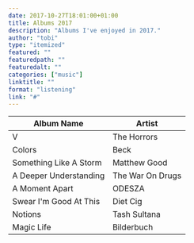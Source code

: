 ```yaml
---
date: 2017-10-27T18:01:00+01:00
title: Albums 2017
description: "Albums I've enjoyed in 2017."
author: "tobi"
type: "itemized"
featured: ""
featuredpath: ""
featuredalt: ""
categories: ["music"]
linktitle: ""
format: "listening"
link: "#"
---
```


| Album Name             | Artist              |
|------------------------|---------------------|
| V                      | The Horrors         |
| Colors                 | Beck                |
| Something Like A Storm | Matthew Good        |
| A Deeper Understanding | The War On Drugs    |
| A Moment Apart         | ODESZA              |
| Swear I'm Good At This | Diet Cig            |
| Notions                | Tash Sultana        |
| Magic Life             | Bilderbuch          |
